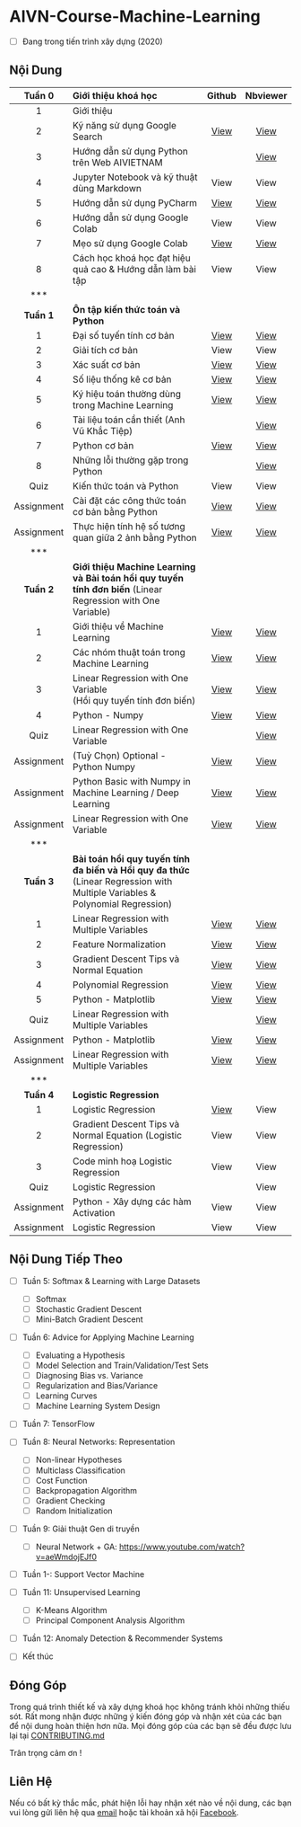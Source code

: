 # AIVN-Course-Machine-Learning

- [ ] Đang trong tiến trình xây dựng (2020)

## Nội Dung

| **Tuần 0** |**Giới thiệu khoá học**| Github | Nbviewer |
|:---:|:---|:---:|:---:|
| 1 | Giới thiệu | | |
| 2 | Kỹ năng sử dụng Google Search| [View](https://github.com/thanhhff/AIVN-Machine-Learning/blob/master/Week%200/K%E1%BB%B9%20n%C4%83ng%20s%E1%BB%AD%20d%E1%BB%A5ng%20Google%20Search.ipynb) | [View](https://nbviewer.jupyter.org/github/thanhhff/AIVN-Machine-Learning/blob/master/Week%200/K%E1%BB%B9%20n%C4%83ng%20s%E1%BB%AD%20d%E1%BB%A5ng%20Google%20Search.ipynb) |
| 3 | Hướng dẫn sử dụng Python trên Web AIVIETNAM |  | [View](https://aivietnam.ai/courses/aisummer2019/lessons/huong-dan-viet-chuong-trinh-python-tren-web/) |
| 4 | Jupyter Notebook và kỹ thuật dùng Markdown | View | View |
| 5 | Hướng dẫn sử dụng PyCharm | [View](https://github.com/thanhhff/AIVN-Machine-Learning/blob/master/Week%200/H%C6%B0%E1%BB%9Bng%20d%E1%BA%ABn%20s%E1%BB%AD%20d%E1%BB%A5ng%20PyCharm.ipynb) | [View](https://nbviewer.jupyter.org/github/thanhhff/AIVN-Machine-Learning/blob/master/Week%200/H%C6%B0%E1%BB%9Bng%20d%E1%BA%ABn%20s%E1%BB%AD%20d%E1%BB%A5ng%20PyCharm.ipynb) |
| 6 | Hướng dẫn sử dụng Google Colab | View | View |
| 7 | Mẹo sử dụng Google Colab | [View](https://github.com/thanhhff/AIVN-Machine-Learning/blob/master/Week%200/Tips%20Google%20Colab%20(S%E1%BB%AD%20d%E1%BB%A5ng%20GPU%20mi%E1%BB%85n%20ph%C3%AD).ipynb) | [View](https://nbviewer.jupyter.org/github/thanhhff/AIVN-Machine-Learning/blob/master/Week%200/Tips%20Google%20Colab%20%28S%E1%BB%AD%20d%E1%BB%A5ng%20GPU%20mi%E1%BB%85n%20ph%C3%AD%29.ipynb) |
| 8 | Cách học khoá học đạt hiệu quả cao & Hướng dẫn làm bài tập | View | View | 
| *** | | | |
| **Tuần 1** |**Ôn tập kiến thức toán và Python**| |
| 1 | Đại số tuyến tính cơ bản | [View](https://github.com/thanhhff/AIVN-Machine-Learning/blob/master/Week%201/dai-so-tuyen-tinh.ipynb) | [View](https://nbviewer.jupyter.org/github/thanhhff/AIVN-Machine-Learning/blob/master/Week%201/dai-so-tuyen-tinh.ipynb) |
| 2 | Giải tích cơ bản | View | View |
| 3 | Xác suất cơ bản | [View](https://github.com/thanhhff/AIVN-Machine-Learning/blob/master/Week%201/xac-suat-co-ban.ipynb) | [View](https://nbviewer.jupyter.org/github/thanhhff/AIVN-Machine-Learning/blob/master/Week%201/xac-suat-co-ban.ipynb) |
| 4 | Số liệu thống kê cơ bản | [View](https://github.com/thanhhff/AIVN-Machine-Learning/blob/master/Week%201/Statistical.ipynb) | [View](https://nbviewer.jupyter.org/github/thanhhff/AIVN-Machine-Learning/blob/master/Week%201/Statistical.ipynb) |
| 5 | Ký hiệu toán thường dùng trong Machine Learning | [View](https://github.com/thanhhff/AIVN-Machine-Learning/blob/master/Week%201/ky-hieu-toan-hoc.ipynb) | [View](https://nbviewer.jupyter.org/github/thanhhff/AIVN-Machine-Learning/blob/master/Week%201/ky-hieu-toan-hoc.ipynb) |
| 6 | Tài liệu toán cần thiết (Anh Vũ Khắc Tiệp) | | [View](https://machinelearningcoban.com/math/) |
| 7 | Python cơ bản |  [View](https://github.com/thanhhff/AIVN-Machine-Learning/blob/master/Week%201/Python-Basic.ipynb) | [View](https://nbviewer.jupyter.org/github/thanhhff/AIVN-Machine-Learning/blob/master/Week%201/Python-Basic.ipynb) |
| 8 | Những lỗi thường gặp trong Python |  | [View](https://aivietnam.ai/courses/aisummer2019/lessons/nhung-loi-thuong-gap-trong-python/) |
| Quiz | Kiến thức toán và Python | View | View |
| Assignment | Cài đặt các công thức toán cơ bản bằng Python | [View](https://github.com/thanhhff/AIVN-Machine-Learning/blob/master/Week%201/Assignment/Assignment-Cai-Dat-Cong-Thuc-Toan-Bang-Python.ipynb) | [View](https://nbviewer.jupyter.org/github/thanhhff/AIVN-Machine-Learning/blob/master/Week%201/Assignment/Assignment-Cai-Dat-Cong-Thuc-Toan-Bang-Python.ipynb) |
| Assignment | Thực hiện tính hệ số tương quan giữa 2 ảnh bằng Python | [View](https://github.com/thanhhff/AIVN-Machine-Learning/blob/master/Week%201/Assignment/Assignment-Tinh-He-So-Tuong-Quan.ipynb) | [View](https://nbviewer.jupyter.org/github/thanhhff/AIVN-Machine-Learning/blob/master/Week%201/Assignment/Assignment-Tinh-He-So-Tuong-Quan.ipynb) |
| *** | | | |
| **Tuần 2** |**Giới thiệu Machine Learning** <br/>**và Bài toán hồi quy tuyến tính đơn biến** (Linear Regression with One Variable)| |
| 1 | Giới thiệu về Machine Learning | [View](https://github.com/thanhhff/AIVN-Machine-Learning/blob/master/Week%202/Gioi-thieu-ve-Machine-Learning.ipynb) | [View](https://nbviewer.jupyter.org/github/thanhhff/AIVN-Machine-Learning/blob/master/Week%202/Gioi-thieu-ve-Machine-Learning.ipynb) |
| 2 | Các nhóm thuật toán trong Machine Learning | [View](https://github.com/thanhhff/AIVN-Machine-Learning/blob/master/Week%202/Phan-nhom-cac-thuat-toan-trong-Machine-Learning.ipynb) | [View](https://nbviewer.jupyter.org/github/thanhhff/AIVN-Machine-Learning/blob/master/Week%202/Phan-nhom-cac-thuat-toan-trong-Machine-Learning.ipynb) |
| 3 | Linear Regression with One Variable <br/>(Hồi quy tuyến tính đơn biến)</br>| [View](https://github.com/thanhhff/AIVN-Machine-Learning/blob/master/Week%202/Linear-Regression-with-One-Variable.ipynb) | [View](https://nbviewer.jupyter.org/github/thanhhff/AIVN-Machine-Learning/blob/master/Week%202/Linear-Regression-with-One-Variable.ipynb) |
| 4 | Python - Numpy | [View](https://github.com/thanhhff/AIVN-Machine-Learning/blob/master/Week%202/Python-Numpy.ipynb) | [View](https://nbviewer.jupyter.org/github/thanhhff/AIVN-Machine-Learning/blob/master/Week%202/Python-Numpy.ipynb) |
| Quiz | Linear Regression with One Variable | | [View](https://forms.gle/jd4KuaX5Ji397MjJ9) |
| Assignment |(Tuỳ Chọn) Optional - Python Numpy | [View](https://github.com/thanhhff/AIVN-Machine-Learning/blob/master/Week%202/Assignment/Assignment-python-numpy-optional.ipynb) | [View](https://nbviewer.jupyter.org/github/thanhhff/AIVN-Machine-Learning/blob/master/Week%202/Assignment/Assignment-python-numpy-optional.ipynb) |
| Assignment | Python Basic with Numpy in Machine Learning / Deep Learning | [View](https://github.com/thanhhff/AIVN-Machine-Learning/blob/master/Week%202/Assignment/Assignment-Python-Basics-With-Numpy.ipynb) | [View](https://nbviewer.jupyter.org/github/thanhhff/AIVN-Machine-Learning/blob/master/Week%202/Assignment/Assignment-Python-Basics-With-Numpy.ipynb) |
| Assignment | Linear Regression with One Variable | [View](https://github.com/thanhhff/AIVN-Machine-Learning/blob/master/Week%202/Assignment/Assignment-Linear-Regression-with-One-Variable.ipynb) | [View](https://nbviewer.jupyter.org/github/thanhhff/AIVN-Machine-Learning/blob/master/Week%202/Assignment/Assignment-Linear-Regression-with-One-Variable.ipynb) |
| *** | | | |
| **Tuần 3** |**Bài toán hồi quy tuyến tính đa biến và Hồi quy đa thức** <br/>(Linear Regression with Multiple Variables & Polynomial Regression)</br>| |
| 1 | Linear Regression with Multiple Variables | [View](https://github.com/thanhhff/AIVN-Machine-Learning/blob/master/Week%203/Linear-Regression-with-multiple-variables.ipynb) | [View](https://nbviewer.jupyter.org/github/thanhhff/AIVN-Machine-Learning/blob/master/Week%203/Linear-Regression-with-multiple-variables.ipynb) |
| 2 | Feature Normalization | [View](https://github.com/thanhhff/AIVN-Machine-Learning/blob/master/Week%203/Feature-Normalization.ipynb) | [View](https://nbviewer.jupyter.org/github/thanhhff/AIVN-Machine-Learning/blob/master/Week%203/Feature-Normalization.ipynb) | 
| 3 | Gradient Descent Tips và Normal Equation | [View](https://github.com/thanhhff/AIVN-Machine-Learning/blob/master/Week%203/Normal-Equation-Gradient-Descent-Tips.ipynb) | [View](https://nbviewer.jupyter.org/github/thanhhff/AIVN-Machine-Learning/blob/master/Week%203/Normal-Equation-Gradient-Descent-Tips.ipynb) |
| 4 | Polynomial Regression | [View](https://github.com/thanhhff/AIVN-Machine-Learning/blob/master/Week%203/Polynomial-regression.ipynb) | [View](https://nbviewer.jupyter.org/github/thanhhff/AIVN-Machine-Learning/blob/master/Week%203/Polynomial-regression.ipynb) |
| 5 | Python - Matplotlib | [View](https://github.com/thanhhff/AIVN-Machine-Learning/blob/master/Week%203/Matplotlib-General-Concepts.ipynb) | [View](https://nbviewer.jupyter.org/github/thanhhff/AIVN-Machine-Learning/blob/master/Week%203/Matplotlib-General-Concepts.ipynb) |
| Quiz | Linear Regression with Multiple Variables |  | [View](https://forms.gle/dLT9Yus8wXotR1zK6) |
| Assignment | Python - Matplotlib | [View](https://github.com/thanhhff/AIVN-Machine-Learning/blob/master/Week%203/Assignment/Assignment-Python-Matplotlib.ipynb) | [View](https://nbviewer.jupyter.org/github/thanhhff/AIVN-Machine-Learning/blob/master/Week%203/Assignment/Assignment-Python-Matplotlib.ipynb) |
| Assignment | Linear Regression with Multiple Variables | [View](https://github.com/thanhhff/AIVN-Machine-Learning/blob/master/Week%203/Assignment/Assignment-Linear-Regression-with-Multiple-Variables.ipynb) | [View](https://nbviewer.jupyter.org/github/thanhhff/AIVN-Machine-Learning/blob/master/Week%203/Assignment/Assignment-Linear-Regression-with-Multiple-Variables.ipynb) |
| *** | | | |
| **Tuần 4** |**Logistic Regression**| |
| 1 | Logistic Regression | [View](https://github.com/thanhhff/AIVN-Machine-Learning/blob/master/Week%204/1.%20Logistic%20Regression.ipynb) | View |
| 2 | Gradient Descent Tips và Normal Equation (Logistic Regression) | View | View |
| 3 | Code minh hoạ Logistic Regression | View | View |
| Quiz | Logistic Regression | | View |
| Assignment | Python - Xây dựng các hàm Activation | View | View |
| Assignment | Logistic Regression | View | View |

## Nội Dung Tiếp Theo 
  
- [ ] Tuần 5: Softmax & Learning with Large Datasets
  - [ ] Softmax
  - [ ] Stochastic Gradient Descent
  - [ ] Mini-Batch Gradient Descent
 
- [ ] Tuần 6: Advice for Applying Machine Learning
  - [ ] Evaluating a Hypothesis
  - [ ] Model Selection and Train/Validation/Test Sets
  - [ ] Diagnosing Bias vs. Variance
  - [ ] Regularization and Bias/Variance
  - [ ] Learning Curves
  - [ ] Machine Learning System Design
  
- [ ] Tuần 7: TensorFlow 
  
- [ ] Tuần 8: Neural Networks: Representation
  - [ ] Non-linear Hypotheses
  - [ ] Multiclass Classification
  - [ ] Cost Function
  - [ ] Backpropagation Algorithm
  - [ ] Gradient Checking
  - [ ] Random Initialization

- [ ] Tuần 9: Giải thuật Gen di truyền 
  - [ ] Neural Network + GA: https://www.youtube.com/watch?v=aeWmdojEJf0
  
- [ ] Tuần 1-: Support Vector Machine

- [ ] Tuần 11: Unsupervised Learning
  - [ ] K-Means Algorithm
  - [ ] Principal Component Analysis Algorithm

- [ ] Tuần 12: Anomaly Detection & Recommender Systems


- [ ] Kết thúc

## Đóng Góp 

Trong quá trình thiết kế và xây dựng khoá học không tránh khỏi những thiếu sót. Rất mong nhận được những ý kiến đóng góp và nhận xét của các bạn để nội dung hoàn thiện hơn nữa. Mọi đóng góp của các bạn sẽ đều được lưu lại tại [CONTRIBUTING.md](https://github.com/thanhhff/AIVN-Machine-Learning/blob/master/CONTRIBUTING.md)

Trân trọng cảm ơn !

## Liên Hệ 
Nếu có bất kỳ thắc mắc, phát hiện lỗi hay nhận xét nào về nội dung, các bạn vui lòng gửi liên hệ qua [email](mailto:thanhnguyen200399@gmail.com) hoặc tài khoản xã hội [Facebook](https://fb.me/thanhhff). 

